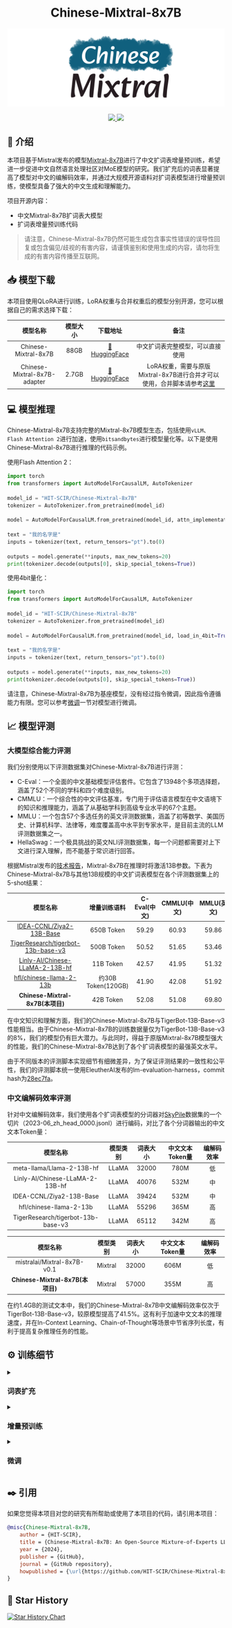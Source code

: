 <div align="center">
    <h1>
        Chinese-Mixtral-8x7B
    </h1>
</div>

![](img/logo.png)

<div align="center">
    <a href="https://github.com/HIT-SCIR/Chinese-Mixtral-8x7B/pulls">
        <image src="https://img.shields.io/badge/PRs-welcome-brightgreen"></image>
        <image src="https://img.shields.io/badge/License-Apache_2.0-green.svg"></image>
    </a>
</div>

## 🚀 介绍

本项目基于Mistral发布的模型[Mixtral-8x7B](https://mistral.ai/news/mixtral-of-experts/)进行了中文扩词表增量预训练，希望进一步促进中文自然语言处理社区对MoE模型的研究。我们扩充后的词表显著提高了模型对中文的编解码效率，并通过大规模开源语料对扩词表模型进行增量预训练，使模型具备了强大的中文生成和理解能力。

项目开源内容：

- 中文Mixtral-8x7B扩词表大模型
- 扩词表增量预训练代码

> 请注意，Chinese-Mixtral-8x7B仍然可能生成包含事实性错误的误导性回复或包含偏见/歧视的有害内容，请谨慎鉴别和使用生成的内容，请勿将生成的有害内容传播至互联网。

## 📥 模型下载

本项目使用QLoRA进行训练，LoRA权重与合并权重后的模型分别开源，您可以根据自己的需求选择下载：

|             模型名称             | 模型大小  |                                     下载地址                                      |                                                         备注                                                          |
|:----------------------------:|:-----:|:-----------------------------------------------------------------------------:|:-------------------------------------------------------------------------------------------------------------------:|
|     Chinese-Mixtral-8x7B     | 88GB  |     [🤗HuggingFace](https://huggingface.co/HIT-SCIR/Chinese-Mixtral-8x7B)     |                                                  中文扩词表完整模型，可以直接使用                                                   |
| Chinese-Mixtral-8x7B-adapter | 2.7GB | [🤗HuggingFace](https://huggingface.co/HIT-SCIR/Chinese-Mixtral-8x7B-adapter) | LoRA权重，需要与原版Mixtral-8x7B进行合并才可以使用，合并脚本请参考[这里](https://gist.github.com/ChrisHayduk/1a53463331f52dca205e55982baf9930) |

## 💻 模型推理

Chinese-Mixtral-8x7B支持完整的Mixtral-8x7B模型生态，包括使用`vLLM`、`Flash Attention 2`进行加速，使用`bitsandbytes`进行模型量化等。以下是使用Chinese-Mixtral-8x7B进行推理的代码示例。

使用Flash Attention 2：
```python
import torch
from transformers import AutoModelForCausalLM, AutoTokenizer

model_id = "HIT-SCIR/Chinese-Mixtral-8x7B"
tokenizer = AutoTokenizer.from_pretrained(model_id)

model = AutoModelForCausalLM.from_pretrained(model_id, attn_implementation="flash_attention_2", torch_dtype=torch.bfloat16, device_map="auto")

text = "我的名字是"
inputs = tokenizer(text, return_tensors="pt").to(0)

outputs = model.generate(**inputs, max_new_tokens=20)
print(tokenizer.decode(outputs[0], skip_special_tokens=True))
```

使用4bit量化：
```python
import torch
from transformers import AutoModelForCausalLM, AutoTokenizer

model_id = "HIT-SCIR/Chinese-Mixtral-8x7B"
tokenizer = AutoTokenizer.from_pretrained(model_id)

model = AutoModelForCausalLM.from_pretrained(model_id, load_in_4bit=True, device_map="auto")

text = "我的名字是"
inputs = tokenizer(text, return_tensors="pt").to(0)

outputs = model.generate(**inputs, max_new_tokens=20)
print(tokenizer.decode(outputs[0], skip_special_tokens=True))
```

请注意，Chinese-Mixtral-8x7B为基座模型，没有经过指令微调，因此指令遵循能力有限。您可以参考[微调](#微调)一节对模型进行微调。

## 📈 模型评测

### 大模型综合能力评测

我们分别使用以下评测数据集对Chinese-Mixtral-8x7B进行评测：

- C-Eval：一个全面的中文基础模型评估套件。它包含了13948个多项选择题，涵盖了52个不同的学科和四个难度级别。
- CMMLU：一个综合性的中文评估基准，专门用于评估语言模型在中文语境下的知识和推理能力，涵盖了从基础学科到高级专业水平的67个主题。
- MMLU：一个包含57个多选任务的英文评测数据集，涵盖了初等数学、美国历史、计算机科学、法律等，难度覆盖高中水平到专家水平，是目前主流的LLM评测数据集之一。
- HellaSwag：一个极具挑战的英文NLI评测数据集，每一个问题都需要对上下文进行深入理解，而不能基于常识进行回答。

根据Mistral发布的[技术报告](https://arxiv.org/pdf/2401.04088.pdf)，Mixtral-8x7B在推理时将激活13B参数。下表为Chinese-Mixtral-8x7B与其他13B规模的中文扩词表模型在各个评测数据集上的5-shot结果：

|                                              模型名称                                               |      增量训练语料       | C-Eval(中文) | CMMLU(中文) | MMLU(英文) | HellaSwag(英文) |
|:-----------------------------------------------------------------------------------------------:|:-----------------:|:--------------:|:-------------:|:------------:|:-----------------:|
|           [IDEA-CCNL/Ziya2-13B-Base](https://huggingface.co/IDEA-CCNL/Ziya2-13B-Base)           |    650B Token     |     59.29      |     60.93     |    59.86     |       58.90       |
| [TigerResearch/tigerbot-13b-base-v3](https://huggingface.co/TigerResearch/tigerbot-13b-base-v3) |    500B Token     |     50.52      |     51.65     |    53.46     |       59.16       |
|    [Linly-AI/Chinese-LLaMA-2-13B-hf](https://huggingface.co/Linly-AI/Chinese-LLaMA-2-13B-hf)    |     11B Token     |     42.57      |     41.95     |    51.32     |       59.05       |
|            [hfl/chinese-llama-2-13b](https://huggingface.co/hfl/chinese-llama-2-13b)            | 约30B Token(120GB) |     41.90      |     42.08     |    51.92     |       59.28       |
|                                  **Chinese-Mixtral-8x7B(本项目)**                                  |     42B Token     |     52.08      |     51.08     |    69.80     |       65.69       |

在中文知识和理解方面，我们的Chinese-Mixtral-8x7B与TigerBot-13B-Base-v3性能相当。由于Chinese-Mixtral-8x7B的训练数据量仅为TigerBot-13B-Base-v3的8%，我们的模型仍有巨大潜力。与此同时，得益于原版Mixtral-8x7B模型强大的性能，我们的Chinese-Mixtral-8x7B达到了各个扩词表模型的最强英文水平。

由于不同版本的评测脚本实现细节有细微差异，为了保证评测结果的一致性和公平性，我们的评测脚本统一使用EleutherAI发布的lm-evaluation-harness，commit hash为[28ec7fa](https://github.com/EleutherAI/lm-evaluation-harness/tree/28ec7fa950346b5a895e85e1f3edd5648168acc4)。

### 中文编解码效率评测

针对中文编解码效率，我们使用各个扩词表模型的分词器对[SkyPile](https://huggingface.co/datasets/Skywork/SkyPile-150B)数据集的一个切片（2023-06_zh_head_0000.jsonl）进行编码，对比了各个分词器输出的中文文本Token量：

|                模型名称                |  模型类别   | 词表大小  | 中文文本Token量 | 编解码效率 |
|:----------------------------------:|:-------:|:-----:|:----------:|:-------:|
|     meta-llama/Llama-2-13B-hf      |  LLaMA  | 32000 |    780M    |    低    |
|  Linly-AI/Chinese-LLaMA-2-13B-hf   |  LLaMA  | 40076 |    532M    |  中  |
|      IDEA-CCNL/Ziya2-13B-Base      |  LLaMA  | 39424 |    532M    |  中  |
|      hfl/chinese-llama-2-13b       |  LLaMA  | 55296 |    365M    |  高  |、
| TigerResearch/tigerbot-13b-base-v3 |  LLaMA  | 65112 |    342M    |  高  |

|                模型名称                |  模型类别   | 词表大小  | 中文文本Token量 | 编解码效率 |
|:----------------------------------:|:-------:|:-----:|:----------:|:-------:|
|    mistralai/Mixtral-8x7B-v0.1     | Mixtral | 32000 |    606M    |    低    |
|   **Chinese-Mixtral-8x7B(本项目)**    | Mixtral | 57000 |    355M    |  高  |

在约1.4GB的测试文本中，我们的Chinese-Mixtral-8x7B中文编解码效率仅次于TigerBot-13B-Base-v3，较原模型提高了41.5%。这有利于加速中文文本的推理速度，并在In-Context Learning、Chain-of-Thought等场景中节省序列长度，有利于提高复杂推理任务的性能。

## ⚙️ 训练细节

<details>
<summary>

### 词表扩充

</summary>

我们使用`sentencepiece`在12G知乎数据和2G悟道数据上训练中文BPE词表。我们在训练词表时分别枚举了中文单字Token数量以及中文总Token数量，并对二者进行组合，得到了数百个大小、内容各异的词表。为了得到最适合的词表，我们通过Zheng Bo等人提出的[ALP](https://arxiv.org/pdf/2109.07306.pdf)计算这些词表的中文词汇能力。ALP通过计算特定语言的子词切分粒度，并对词表的中低频子词进行惩罚，是一种方便快捷的衡量特定语言词汇能力的指标。

我们将所有词表的ALP值绘制为下图曲线。为了避免词表过小导致中文压缩率过低，以及词表过大导致embedding层过于稀疏，我们选择了ALP曲线的拐点：新增25000个中文Token、新增6414个中文单字Token的词表作为最终Chinese-Mixtral-8x7B的词表。

![](./img/alp.png)

在获得新词表后，我们需要对embedding和lm_head层进行扩充和初始化。我们使用新Token在旧embedding层中的词嵌入平均值对扩充部分进行初始化。 在我们的前期实验中，这种方法略优于HuggingFace的默认实现，即使用固定的正态分布进行初始化。

</details>

<details>
<summary>

### 增量预训练

</summary>

Mixtral-8x7B模型参数量为46.7B，全参数训练需要同时使用多种并行策略，在训练资源受限的情况下时间成本过高。因此我们采用HuggingFace官方推荐的方法，使用QLoRA对模型进行训练。相比于LoRA，QLoRA通过引入4位量化、双重量化和利用NVIDIA统一内存进行分页，大大减少了训练所需显存，同时保持了与全参数训练相当的性能。

我们参考Yiming Cui等人[对LoRA的设置](https://github.com/ymcui/Chinese-LLaMA-Alpaca-2/blob/main/scripts/training/run_pt.sh)，对原模型所有Linear层应用LoRA分解，并将扩增后的embedding和lm_head层的参数设置为可训练。

#### 环境准备

我们建议使用Python 3.10 + torch 2.0.1

```shell
# Pytorch + Transformers
$ pip install torch==2.0.1 torchvision==0.15.2 torchaudio==2.0.2
$ pip install transformers==4.36.2 datasets evaluate peft accelerate gradio optimum sentencepiece
$ pip install jupyterlab scikit-learn pandas matplotlib tensorboard nltk rouge bitsandbytes fire
# DeepSpeed
$ git clone https://github.com/microsoft/DeepSpeed.git
$ cd DeepSpeed
$ DS_BUILD_FUSED_ADAM=1 pip3 install .
# Flash Attention
$ pip install flash-attn --no-build-isolation
```

#### 数据集下载

我们基于现有的开源数据集训练了Chinese-Mixtral-8x7B，数据集包括：

|                                    数据集名称                                     | 数据集语言 |使用数据量|        备注        |
|:----------------------------------------------------------------------------:|:-----:|:----------------:|:-----:|
| [Skywork/SkyPile-150B](https://huggingface.co/datasets/Skywork/SkyPile-150B) |  中文   |30B| 仅使用2022 + 2023年的数据 |
| [DKYoon/SlimPajama-6B](https://huggingface.co/datasets/DKYoon/SlimPajama-6B) |  英文   |12B|        数据集重复2 Epoch         |

通过`data/download.py`将数据集下载到`data`中。针对Slimpajama数据集，需要使用`data/parquet2jsonl.py`将原始数据集转换为`jsonl`格式。

下载后的数据集为多个jsonl文件的分片，使用`cat`将多个分片合并为一个jsonl文件。

```shell
$ cat *.jsonl > all.jsonl
```

通过`split`将jsonl切分为train和valid集合。本项目中train和valid的行数比例为999:1。

```shell
$ wc -l all.jsonl                          # 计算数据集总行数
$ split -l <lines> all.jsonl               # 按999:1计算train/valid行数，进行切分
$ mv xaa DKYoon-SlimPajama-6B-train.jsonl  # 重命名
$ mv xab DKYoon-SlimPajama-6B-dev.jsonl
```

#### 数据集预处理

将数据集名称和路径注册到`data/datasets.toml`中：

```toml
[DKYoon-SlimPajama-6B]              # 数据集名称
splits = ["train", "dev"]           # 数据集train/valid集合
root = "{DATA_DIR}/en/{name}"       # 数据集根目录
doc = "{name}-{split}"              # 数据集文件名
encoded = "encoded-{name}-{split}"  # 预处理保存位置
```

使用`data/preprocess_datasets.py`对数据集进行子词切分，从而加快训练速度。

```shell
$ python data/preprocess_datasets.py --ds_name SkyPile-150B-2023 --tokenizer_name_or_path tokenizer/Mixtral-8x7B-v0.1-vocab
$ python data/preprocess_datasets.py --ds_name DKYoon-SlimPajama-6B --tokenizer_name_or_path tokenizer/Mixtral-8x7B-v0.1-vocab
```

在进行子词切分后，可以使用`data/utils.py`查看各个数据集的token总量：

```shell
$ python data/utils.py
```

#### 开始训练

训练启动脚本为`scripts/train.sh`。可以通过修改其中的`TRAIN_DATASETS`修改训练数据集和数据集比例：

```shell
TRAIN_DATASETS=(
    1:SkyPile-150B-2022     # 使用全量SkyPile-150B-2022
    0.1:SkyPile-150B-2023   # 使用SkyPile-150B-2023的10%数据
    1:DKYoon-SlimPajama-6B  # 使用全量DKYoon-SlimPajama-6B
)
```

如果您使用SLURM集群管理系统，可以通过`sbatch`进行提交：

```shell
$ sbatch scripts/train.sh
```

如果没有SLURM或希望通过命令行启动训练，您可以直接提取`scripts/train.sh`中的`torchrun`开始训练。

</details>

<details>
<summary>

### 微调

</summary>

本项目发布的Chinese-Mixtral-8x7B为基座模型，没有经过微调。如果您希望使用Chinese-Mixtral-8x7B进行下游任务微调或SFT，可以参考HuggingFace给出Mixtral-8x7B的QLoRA微调脚本进行训练：[HuggingFace的官方示例代码](https://github.com/huggingface/trl/blob/main/examples/scripts/sft.py)。

</details>

## ✒️ 引用

如果您觉得本项目对您的研究有所帮助或使用了本项目的代码，请引用本项目：

```bibtex
@misc{Chinese-Mixtral-8x7B,
    author = {HIT-SCIR},
    title = {Chinese-Mixtral-8x7B: An Open-Source Mixture-of-Experts LLM},
    year = {2024},
    publisher = {GitHub},
    journal = {GitHub repository},
    howpublished = {\url{https://github.com/HIT-SCIR/Chinese-Mixtral-8x7B}}
}
```

## 🌟 Star History

[![Star History Chart](https://api.star-history.com/svg?repos=HIT-SCIR/Chinese-Mixtral-8x7B&type=Date)](https://star-history.com/#HIT-SCIR/Chinese-Mixtral-8x7B&Date)
